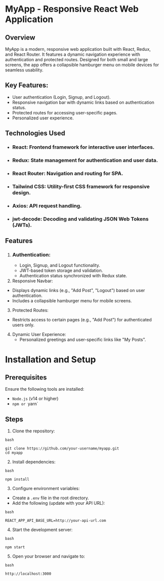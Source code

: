 # MyApp - Responsive React Web Application

## Overview
MyApp is a modern, responsive web application built with React, Redux, and React Router. 
It features a dynamic navigation experience with authentication and protected routes. Designed 
for both small and large screens, the app offers a collapsible hamburger menu on mobile devices for seamless usability.

## Key Features:
- User authentication (Login, Signup, and Logout).
- Responsive navigation bar with dynamic links based on authentication status.
- Protected routes for accessing user-specific pages.
- Personalized user experience.

##

## Technologies Used
- ### React: Frontend framework for interactive user interfaces.
- ### Redux: State management for authentication and user data.
-  ### React Router: Navigation and routing for SPA.
-  ### Tailwind CSS: Utility-first CSS framework for responsive design.
-  ### Axios: API request handling.
-  ### jwt-decode: Decoding and validating JSON Web Tokens (JWTs).

  ##
## Features
1. ### Authentication:
   - Login, Signup, and Logout functionality.
   - JWT-based token storage and validation.
   - Authentication status synchronized with Redux state.
2. Responsive Navbar:
 - Displays dynamic links (e.g., "Add Post", "Logout") based on user authentication.
 - Includes a collapsible hamburger menu for mobile screens.
3. Protected Routes:
 - Restricts access to certain pages (e.g., "Add Post") for authenticated users only.
4. Dynamic User Experience:
   - Personalized greetings and user-specific links like "My Posts".
##

# Installation and Setup

## Prerequisites
Ensure the following tools are installed:
- `Node.js` (v14 or higher)
- `npm or `yarn`
## Steps
1.  Clone the repository:
```
bash

git clone https://github.com/your-username/myapp.git
cd myapp

```
2.  Install dependencies:
 ```
bash

npm install

```
3. Configure environment variables:
 - Create a `.env` file in the root directory.
 - Add the following (update with your API URL):
  ```
bash

REACT_APP_API_BASE_URL=http://your-api-url.com

```
4. Start the development server:
```
bash

npm start

```
5.  Open your browser and navigate to:
```
bash

http://localhost:3000

```
